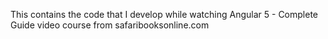 This contains the code that I develop while watching Angular 5 - Complete Guide video course from safaribooksonline.com